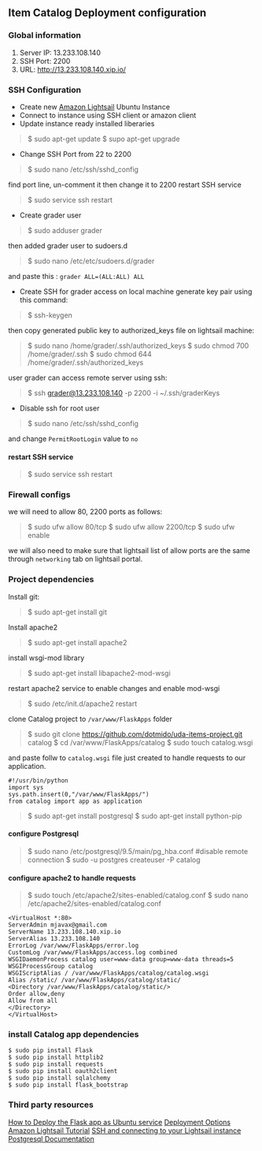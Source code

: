 ## Item Catalog Deployment configuration
### Global information

 1. Server IP: 13.233.108.140
 2. SSH Port: 2200
 3. URL: http://13.233.108.140.xip.io/

### SSH Configuration

 - Create new [Amazon Lightsail](https://aws.amazon.com/lightsail/) Ubuntu Instance
 - Connect to instance using SSH client or amazon client
 - Update instance ready installed liberaries

> $ sudo apt-get update 
> $ supo apt-get upgrade

- Change SSH Port from 22 to 2200
> $ sudo nano /etc/ssh/sshd_config

find port line,  un-comment it then change it to 2200 
restart SSH service 
> $ sudo service ssh restart

- Create grader user
>$ sudo adduser grader

then added grader user to sudoers.d 
>$ sudo nano /etc/etc/sudoers.d/grader

and paste this : `grader ALL=(ALL:ALL) ALL`

- Create SSH for grader access
on local machine generate key pair using this command: 
> $ ssh-keygen

then copy generated public key to authorized_keys file on lightsail machine:
> $ sudo nano /home/grader/.ssh/authorized_keys
> $ sudo chmod 700 /home/grader/.ssh
> $ sudo chmod 644 /home/grader/.ssh/authorized_keys

user grader can access remote server using ssh:
>$  ssh grader@13.233.108.140 -p 2200 -i ~/.ssh/graderKeys
- Disable ssh for root user
>$ sudo nano /etc/ssh/sshd_config

and change `PermitRootLogin` value to `no`
#### restart SSH service
> $ sudo service ssh restart

### Firewall configs
we will need to allow 80, 2200 ports as follows:
> $ sudo ufw allow 80/tcp
> $ sudo ufw allow 2200/tcp
> $ sudo ufw enable

we will also need to  make sure that lightsail list of allow ports are the same through `networking` tab on lightsail portal.

### Project dependencies
Install git:
> $ sudo apt-get install git

Install apache2
> $ sudo apt-get install apache2

install wsgi-mod library
>$ sudo apt-get install libapache2-mod-wsgi

restart apache2 service to enable changes and enable mod-wsgi 
>$ sudo /etc/init.d/apache2 restart

clone Catalog project to `/var/www/FlaskApps` folder 
>$ sudo git clone https://github.com/dotmido/uda-items-project.git catalog
>$ cd /var/www/FlaskApps/catalog
>$ sudo touch catalog.wsgi

and paste follw to `catalog.wsgi` file just created to handle requests to our application.

    #!/usr/bin/python
    import sys
    sys.path.insert(0,"/var/www/FlaskApps/")
    from catalog import app as application

> $ sudo apt-get install postgresql
> $ sudo apt-get install python-pip

#### configure Postgresql 
> $ sudo nano /etc/postgresql/9.5/main/pg_hba.conf #disable remote connection
> $ sudo -u postgres createuser -P catalog

#### configure apache2 to handle requests
> $ sudo touch /etc/apache2/sites-enabled/catalog.conf
> $ sudo nano /etc/apache2/sites-enabled/catalog.conf

    <VirtualHost *:80>
    ServerAdmin mjavax@gmail.com
    ServerName 13.233.108.140.xip.io
    ServerAlias 13.233.108.140
    ErrorLog /var/www/FlaskApps/error.log
    CustomLog /var/www/FlaskApps/access.log combined
    WSGIDaemonProcess catalog user=www-data group=www-data threads=5
    WSGIProcessGroup catalog
    WSGIScriptAlias / /var/www/FlaskApps/catalog/catalog.wsgi
    Alias /static/ /var/www/FlaskApps/catalog/static/
    <Directory /var/www/FlaskApps/catalog/static/>
    Order allow,deny
    Allow from all
    </Directory>
    </VirtualHost>

### install Catalog app dependencies

    $ sudo pip install Flask  
    $ sudo pip install httplib2  
    $ sudo pip install requests  
    $ sudo pip install oauth2client  
    $ sudo pip install sqlalchemy 
    $ sudo pip install flask_bootstrap


### Third party resources 
[How to Deploy the Flask app as Ubuntu service](https://medium.com/@manivannan_data/how-to-deploy-the-flask-app-as-ubuntu-service-399c0adf3606)
[Deployment Options](http://flask.pocoo.org/docs/1.0/deploying/)
[Amazon Lightsail Tutorial](https://www.edureka.co/blog/amazon-lightsail-tutorial/)
[SSH and connecting to your Lightsail instance](https://lightsail.aws.amazon.com/ls/docs/en/articles/understanding-ssh-in-amazon-lightsail)
[Postgresql Documentation](https://www.postgresql.org/docs/)
